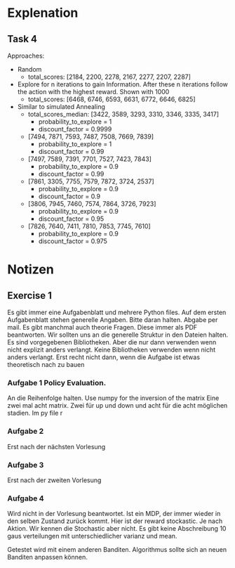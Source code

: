 # Explenation

## Task 4

Approaches: 

- Random 
  - total_scores: [2184, 2200, 2278, 2167, 2277, 2207, 2287]
- Explore for n iterations to gain Information. After these n iterations follow the action with the highest reward.
  Shown with 1000
  - total_scores: [6468, 6746, 6593, 6631, 6772, 6646, 6825]
- Similar to simulated Annealing
  - total_scores_median: [3422, 3589, 3293, 3310, 3346, 3335, 3417]
    - probability_to_explore = 1
    - discount_factor = 0.9999
  - [7494, 7871, 7593, 7487, 7508, 7669, 7839]
    - probability_to_explore = 1
    - discount_factor = 0.99
  - [7497, 7589, 7391, 7701, 7527, 7423, 7843]
    - probability_to_explore = 0.9
    - discount_factor = 0.99
  - [7861, 3305, 7755, 7579, 7872, 3724, 2537]
    - probability_to_explore = 0.9
    - discount_factor = 0.9
  - [3806, 7945, 7460, 7574, 7864, 3726, 7923]
    - probability_to_explore = 0.9
    - discount_factor = 0.95
  - [7826, 7640, 7411, 7810, 7853, 7745, 7610]
    - probability_to_explore = 0.9
    - discount_factor = 0.975

# Notizen

## Exercise 1 
Es gibt immer eine Aufgabenblatt und mehrere Python files. 
Auf dem ersten Aufgabenblatt stehen generelle Angaben. Bitte daran halten. Abgabe per mail. Es gibt manchmal auch theorie Fragen. Diese immer als PDF beantworten. 
Wir sollten uns an die generelle Struktur in den Dateien halten. 
Es sind vorgegebenen Bibliotheken. Aber die nur dann verwenden wenn nicht explizit anders verlangt. Keine Bibliotheken verwenden wenn nicht anders verlangt. Erst recht nicht dann, wenn die Aufgabe ist etwas theoretisch nach zu bauen 

### Aufgabe 1 Policy Evaluation. 
An die Reihenfolge halten. 
Use numpy for the inversion of the matrix 
Eine zwei mal acht matrix. Zwei für up und down und acht für die acht möglichen stadien. Im py file r 
### Aufgabe 2 
Erst nach der nächsten Vorlesung 

### Aufgabe 3 
Erst nach der zweiten Vorlesung 

### Aufgabe 4 
Wird nicht in der Vorlesung beantwortet. 
Ist ein MDP, der immer wieder in den selben Zustand zurück kommt. 
Hier ist der reward stockastic. Je nach Aktion. Wir kennen die Stochastic aber nicht. 
Es gibt keine Abschreibung 
10 gaus verteilungen mit unterschiedlicher varianz und mean. 

Getestet wird mit einem anderen Banditen. 
Algorithmus sollte sich an neuen Banditen anpassen können. 

